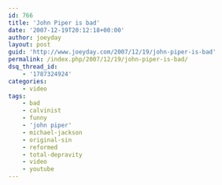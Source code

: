 ```yaml
---
id: 766
title: 'John Piper is bad'
date: '2007-12-19T20:12:18+00:00'
author: joeyday
layout: post
guid: 'http://www.joeyday.com/2007/12/19/john-piper-is-bad'
permalink: /index.php/2007/12/19/john-piper-is-bad/
dsq_thread_id:
    - '1787324924'
categories:
    - video
tags:
    - bad
    - calvinist
    - funny
    - 'john piper'
    - michael-jackson
    - original-sin
    - reformed
    - total-depravity
    - video
    - youtube
---
```


<object height="344" width="425"><param name="movie" value="http://www.youtube.com/v/6-GxkAJ1OBU&rel=1"></param><param name="wmode" value="transparent"></param><embed height="344" src="http://www.youtube.com/v/6-GxkAJ1OBU&rel=1" type="application/x-shockwave-flash" width="425" wmode="transparent"></embed></object>